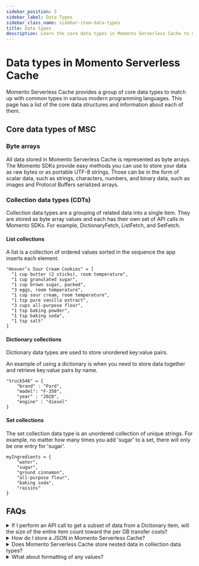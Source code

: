 ```yaml
---
sidebar_position: 3
sidebar_label: Data Types
sidebar_class_name: sidebar-item-data-types
title: Data types
description: Learn the core data types in Momento Serverless Cache to match up with common types in various modern programming languages and information about each of them.
---
```


# Data types in Momento Serverless Cache
Momento Serverless Cache provides a group of core data types to match up with common types in various modern programming languages. This page has a list of the core data structures and information about each of them.

## Core data types of MSC

### Byte arrays
All data stored in Momento Serverless Cache is represented as byte arrays. The Momento SDKs provide easy methods you can use to store your data as raw bytes or as portable UTF-8 strings. Those can be in the form of scalar data, such as strings, characters, numbers, and binary data, such as images and Protocol Buffers serialized arrays.

### Collection data types (CDTs)
Collection data types are a grouping of related data into a single item. They are stored as byte array values and each has their own set of API calls in Momento SDKs. For example, DictionaryFetch, ListFetch, and SetFetch.

#### List collections
A list is a collection of ordered values sorted in the sequence the app inserts each element.

```
"Hoover’s Sour Cream Cookies" = [
  "1 cup butter (2 sticks), room temperature", 
  "1 cup granulated sugar",
  "1 cup brown sugar, packed",
  "3 eggs, room temperature",
  "1 cup sour cream, room temperature",
  "1 tsp pure vanilla extract",
  "3 cups all-purpose flour",
  "1 tsp baking powder",
  "1 tsp baking soda",
  "1 tsp salt"
]
```

#### Dictionary collections
Dictionary data types are used to store unordered key:value pairs.

An example of using a dictionary is when you need to store data together and retrieve key:value pairs by name.
```
"truck546" = {
    "brand" : "Ford", 
    "model": "F-350",
    "year" : "2020",
    "engine" : "diesel"
}
```
#### Set collections
The set collection data type is an unordered collection of unique strings. For example, no matter how many times you add 'sugar' to a set, there will only be one entry for 'sugar'.
```
myIngredients = {
    "water",
    "sugar",
    "ground cinnamon",
    "all-purpose flour",
    "baking soda",
    "raisins"
}
```
## FAQs
<details>
  <summary>If I perform an API call to get a subset of data from a Dictionary item, will the size of the entire item count toward the per GB transfer costs?</summary>

No, it will not. For example, if you perform the API call DictionaryGetField to get one 5-kilobyte field in a dictionary where the entire dictionary item is 50 kilobytes, only 5 kilobytes count towards my per GB transfer costs.
</details>

<details>
  <summary>How do I store a JSON in Momento Serverless Cache?</summary>
Answer: Use your favorite JSON library to serialize the JSON document into a byte array and insert that byte array into Momento Serverless Cache.
</details>

<details>
  <summary>Does Momento Serverless Cache store nested data in collection data types?</summary>
Answer: Not directly. Your best option is to store this data as a JSON object and then use your favorite JSON library to serialize the JSON document into a byte array and insert that byte array into Momento Serverless Cache.
</details>

<details>
  <summary>What about formatting of any values?</summary>
Answer: Values used with increment API calls must be stored as a UTF-8 string representing a base 10 integer. If they are not in that format, those API calls will throw a formatting error.
</details>